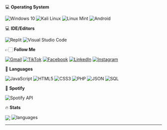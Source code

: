 💻 **Operating System**

![Windows 10](https://img.shields.io/badge/Windows%2010-0078D6?style=for-the-badge&logo=windows%2010&logoColor=white)
![Kali Linux](https://img.shields.io/badge/Kali_Linux-557C94?style=for-the-badge&logo=kali-linux&logoColor=white)
![Linux Mint](https://img.shields.io/badge/Linux_Mint-87CF3E?style=for-the-badge&logo=linux-mint&logoColor=white)
![Android](https://img.shields.io/badge/Android-3DDC84?style=for-the-badge&logo=android&logoColor=white)

💻 **IDE/Editors**

![Replit](https://img.shields.io/badge/Replit-DD1200?style=for-the-badge&logo=Replit&logoColor=white)
![Visual Studio Code](https://img.shields.io/badge/Visual%20Studio%20Code-0078d7.svg?style=for-the-badge&logo=visual-studio-code&logoColor=white)

👉🏻 **Follow Me**

[![Gmail](https://img.shields.io/badge/Gmail-D14836?style=for-the-badge&logo=gmail&logoColor=white)](cotactearmenion@gmail.com)
[![TikTok](https://img.shields.io/badge/TikTok-%23000000.svg?style=for-the-badge&logo=TikTok&logoColor=white)](https://www.tiktok.com/@vanvan.cc)
[![Facebook](https://img.shields.io/badge/Facebook-%231877F2.svg?style=for-the-badge&logo=Facebook&logoColor=white)](https://www.facebook.com/icotacteeee)
[![LinkedIn](https://img.shields.io/badge/linkedin-%230077B5.svg?style=for-the-badge&logo=linkedin&logoColor=white)](https://www.linkedin.com/in/ivancotacte/)
[![Instagram](https://img.shields.io/badge/Instagram-%23E4405F.svg?style=for-the-badge&logo=Instagram&logoColor=white)](https://www.instagram.com/_ctctivn/)

📓 **Languages**

![JavaScript](https://img.shields.io/badge/javascript-%23323330.svg?style=for-the-badge&logo=javascript&logoColor=%23F7DF1E)
![HTML5](https://img.shields.io/badge/html5-%23E34F26.svg?style=for-the-badge&logo=html5&logoColor=white)
![CSS3](https://img.shields.io/badge/css3-%231572B6.svg?style=for-the-badge&logo=css3&logoColor=white)
![PHP](https://img.shields.io/badge/php-%23777BB4.svg?style=for-the-badge&logo=php&logoColor=white)
![JSON](https://img.shields.io/badge/JSON-4285f4?style=for-the-badge&logoColor=white)
![SQL](https://img.shields.io/badge/SQL-4285f4?style=for-the-badge&logoColor=white)

🎵 **Spotify**

![Spotify API](https://spotify-recently-played-readme.vercel.app/api?user=hrg93drrx0db4f1vrpmwpq465&count=10&unique=true)

🔥 **Stats**

<img align="center" src="https://github-readme-stats.vercel.app/api?username=ivancotacte&?count_private=true&layout=compact&hide_border=true&show_icons=true&theme=tokyonight" />
<img alt="languages" src="https://github-readme-stats.vercel.app/api/top-langs/?username=ivancotacte&layout=compact&hide_border=true&show_icons=true&theme=tokyonight" />

---
